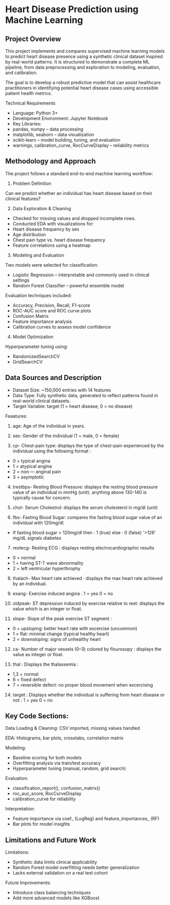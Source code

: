 # Heart Disease Prediction using Machine Learning

## Project Overview
This project implements and compares supervised machine learning models to predict heart disease presence using a synthetic clinical dataset inspired by real-world patterns. It is structured to demonstrate a complete ML pipeline, from data preprocessing and exploration to modeling, evaluation, and calibration.

The goal is to develop a robust predictive model that can assist healthcare practitioners in identifying potential heart disease cases using accessible patient health metrics.

Technical Requirements
* Language: Python 3+
* Development Environment: Jupyter Notebook
* Key Libraries:
* pandas, numpy – data processing
* matplotlib, seaborn – data visualization
* scikit-learn – model building, tuning, and evaluation
* warnings, calibration_curve, RocCurveDisplay – reliability metrics

## Methodology and Approach
The project follows a standard end-to-end machine learning workflow:

1. Problem Definition

Can we predict whether an individual has heart disease based on their clinical features?

2. Data Exploration & Cleaning
* Checked for missing values and dropped incomplete rows.
* Conducted EDA with visualizations for:
* Heart disease frequency by sex
* Age distribution
* Chest pain type vs. heart disease frequency
* Feature correlations using a heatmap

3. Modeling and Evaluation

Two models were selected for classification:
* Logistic Regression – interpretable and commonly used in clinical settings
* Random Forest Classifier – powerful ensemble model

Evaluation techniques included:
* Accuracy, Precision, Recall, F1-score
* ROC-AUC score and ROC curve plots
* Confusion Matrix
* Feature importance analysis
* Calibration curves to assess model confidence

4. Model Optimization

Hyperparameter tuning using:
* RandomizedSearchCV
* GridSearchCV

## Data Sources and Description
  * Dataset Size: ~150,000 entries with 14 features
  * Data Type: Fully synthetic data, generated to reflect patterns found in real-world clinical datasets.
  * Target Variable: target (1 = heart disease, 0 = no disease)
 
 Feaatures: 
1. age: Age of the individual in years.
   
2. sex: Gender of the individual (1 = male, 0 = female)

3. cp- Chest-pain type: displays the type of chest-pain experienced by the individual using the following format :
  * 0 = typical angina
  * 1 = atypical angina
  * 2 = non — anginal pain
  * 3 = asymptotic

4. trestbps- Resting Blood Pressure: displays the resting blood pressure value of an individual in mmHg (unit). anything above 130-140 is typically cause for concern.

5. chol- Serum Cholestrol: displays the serum cholesterol in mg/dl (unit)

6. fbs- Fasting Blood Sugar: compares the fasting blood sugar value of an individual with 120mg/dl.
  * If fasting blood sugar > 120mg/dl then : 1 (true) else : 0 (false) '>126' mg/dL signals diabetes

7.  restecg- Resting ECG : displays resting electrocardiographic results
  * 0 = normal
  * 1 = having ST-T wave abnormality
  * 2 = left ventricular hyperthrophy
  
8. thalach- Max heart rate achieved : displays the max heart rate achieved by an individual.

9. exang- Exercise induced angina : 1 = yes 0 = no

10. oldpeak- ST depression induced by exercise relative to rest: displays the value which is an integer or float.

11. slope- Slope of the peak exercise ST segment :
  * 0 = upsloping: better heart rate with excercise (uncommon)
  * 1 = flat: minimal change (typical healthy heart)
  * 2 = downsloping: signs of unhealthy heart

12. ca- Number of major vessels (0–3) colored by flourosopy : displays the value as integer or float.

13. thal : Displays the thalassemia :
  * 1,3 = normal
  * 6 = fixed defect
  * 7 = reversible defect: no proper blood movement when excercising

14. target : Displays whether the individual is suffering from heart disease or not :
  1 = yes 0 = no

## Key Code Sections:
Data Loading & Cleaning: CSV imported, missing values handled

EDA: Histograms, bar plots, crosstabs, correlation matrix

Modeling:
* Baseline scoring for both models
* Overfitting analysis via train/test accuracy
* Hyperparameter tuning (manual, random, grid search)
 
Evaluation:
* classification_report(), confusion_matrix()
* roc_auc_score, RocCurveDisplay
* calibration_curve for reliability
 
Interpretation:
* Feature importance via coef_ (LogReg) and feature_importances_ (RF)
* Bar plots for model insights

## Limitations and Future Work

Limitations:
* Synthetic data limits clinical applicability
* Random Forest model overfitting needs better generalization
* Lacks external validation on a real test cohort

Future Improvements:
* Introduce class balancing techniques
* Add more advanced models like XGBoost
